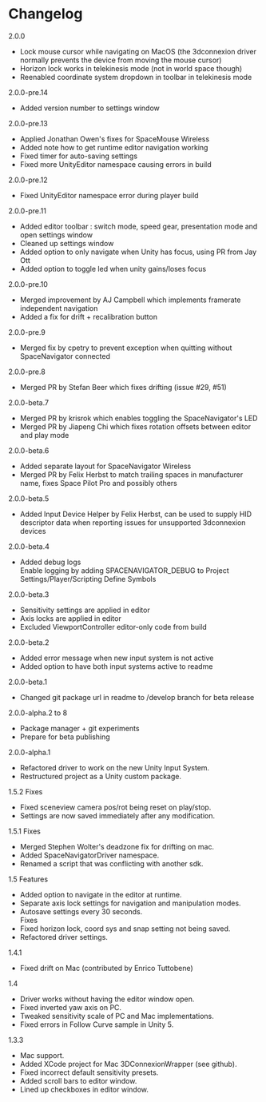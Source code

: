 # Changelog

2.0.0
- Lock mouse cursor while navigating on MacOS (the 3dconnexion driver normally prevents the device from moving the mouse cursor)
- Horizon lock works in telekinesis mode (not in world space though)
- Reenabled coordinate system dropdown in toolbar in telekinesis mode

2.0.0-pre.14
- Added version number to settings window

2.0.0-pre.13
- Applied Jonathan Owen's fixes for SpaceMouse Wireless
- Added note how to get runtime editor navigation working
- Fixed timer for auto-saving settings
- Fixed more UnityEditor namespace causing errors in build

2.0.0-pre.12
- Fixed UnityEditor namespace error during player build

2.0.0-pre.11
- Added editor toolbar : switch mode, speed gear, presentation mode and open settings window
- Cleaned up settings window
- Added option to only navigate when Unity has focus, using PR from Jay Ott
- Added option to toggle led when unity gains/loses focus

2.0.0-pre.10
- Merged improvement by AJ Campbell which implements framerate independent navigation
- Added a fix for drift + recalibration button

2.0.0-pre.9
- Merged fix by cpetry to prevent exception when quitting without SpaceNavigator connected

2.0.0-pre.8
- Merged PR by Stefan Beer which fixes drifting (issue #29, #51)

2.0.0-beta.7
- Merged PR by krisrok which enables toggling the SpaceNavigator's LED
- Merged PR by Jiapeng Chi which fixes rotation offsets between editor and play mode

2.0.0-beta.6
- Added separate layout for SpaceNavigator Wireless
- Merged PR by Felix Herbst to match trailing spaces in manufacturer name, fixes Space Pilot Pro and possibly others

2.0.0-beta.5
- Added Input Device Helper by Felix Herbst, can be used to supply HID descriptor data when reporting issues for unsupported 3dconnexion devices

2.0.0-beta.4
- Added debug logs  
  Enable logging by adding SPACENAVIGATOR_DEBUG to Project Settings/Player/Scripting Define Symbols

2.0.0-beta.3
- Sensitivity settings are applied in editor
- Axis locks are applied in editor
- Excluded ViewportController editor-only code from build

2.0.0-beta.2
- Added error message when new input system is not active
- Added option to have both input systems active to readme

2.0.0-beta.1
- Changed git package url in readme to /develop branch for beta release

2.0.0-alpha.2 to 8
- Package manager + git experiments
- Prepare for beta publishing

2.0.0-alpha.1
- Refactored driver to work on the new Unity Input System.
- Restructured project as a Unity custom package.

1.5.2
Fixes
- Fixed sceneview camera pos/rot being reset on play/stop.
- Settings are now saved immediately after any modification.

1.5.1
Fixes
- Merged Stephen Wolter's deadzone fix for drifting on mac.
- Added SpaceNavigatorDriver namespace.
- Renamed a script that was conflicting with another sdk.

1.5
Features
- Added option to navigate in the editor at runtime.
- Separate axis lock settings for navigation and manipulation modes.
- Autosave settings every 30 seconds.  
Fixes
- Fixed horizon lock, coord sys and snap setting not being saved.
- Refactored driver settings.

1.4.1
- Fixed drift on Mac (contributed by Enrico Tuttobene)

1.4
- Driver works without having the editor window open.
- Fixed inverted yaw axis on PC.
- Tweaked sensitivity scale of PC and Mac implementations.
- Fixed errors in Follow Curve sample in Unity 5.

1.3.3
- Mac support.
- Added XCode project for Mac 3DConnexionWrapper (see github).
- Fixed incorrect default sensitivity presets.
- Added scroll bars to editor window.
- Lined up checkboxes in editor window.